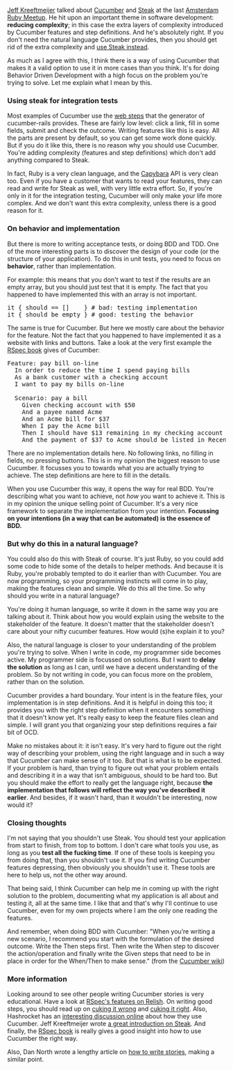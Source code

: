 [Jeff Kreeftmeijer](http://jeffkreeftmeijer.com") talked about [Cucumber](http://cukes.info/) and [Steak](https://github.com/cavalle/steak) at the last [Amsterdam Ruby Meetup](http://amsterdam-rb.org/). He hit upon an important theme in software development: **reducing complexity**; in this case the extra layers of complexity introduced by Cucumber features and step definitions. And he's absolutely right. If you don't need the natural language Cucumber provides, then you should get rid of the extra complexity and [use Steak instead](http://jeffkreeftmeijer.com/2010/steak-because-cucumber-is-for-vegetarians/).

As much as I agree with this, I think there is a way of using Cucumber that makes it a valid option to use it in more cases than you think. It's for doing Behavior Driven Development with a high focus on the problem you're trying to solve. Let me explain what I mean by this.

### Using steak for integration tests

Most examples of Cucumber use the [web steps](https://github.com/aslakhellesoy/cucumber-rails/blob/master/templates/install/step_definitions/capybara_steps.rb.erb) that the generator of cucumber-rails provides. These are fairly low level: click a link, fill in some fields, submit and check the outcome. Writing features like this is easy. All the parts are present by default, so you can get some work done quickly. But if you do it like this, there is no reason why you should use Cucumber. You're adding complexity (features and step definitions) which don't add anything compared to Steak.

In fact, Ruby is a very clean language, and the [Capybara](https://github.com/jnicklas/capybara/) API is very clean too. Even if you have a customer that wants to read your features, they can read and write for Steak as well, with very little extra effort. So, if you're only in it for the integration testing, Cucumber will only make your life more complex. And we don't want this extra complexity, unless there is a good reason for it.

### On behavior and implementation

But there is more to writing acceptance tests, or doing BDD and TDD. One of the more interesting parts is to discover the design of your code (or the structure of your application). To do this in unit tests, you need to focus on **behavior**, rather than implementation.

For example: this means that you don't want to test if the results are an empty array, but you should just test that it is empty. The fact that you happened to have implemented this with an array is not important.

<pre class="ir_black">
<span class="Function">it</span> { should == []    } <span class="Comment"># bad: testing implementation</span>
<span class="Function">it</span> { should be_empty } <span class="Comment"># good: testing the behavior</span>
</pre>

The same is true for Cucumber. But here we mostly care about the behavior for the feature. Not the fact that you happened to have implemented it as a website with links and buttons. Take a look at the very first example the [RSpec book](http://www.pragprog.com/titles/achbd/the-rspec-book) gives of Cucumber:

<pre class="ir_black">
<span class="PreProc">Feature:</span> pay bill on-line
  In order to reduce the time I spend paying bills
  As a bank customer with a checking account
  I want to pay my bills on-line

  <span class="PreProc">Scenario:</span> pay a bill
    <span class="Conditional">Given</span> checking account with $50
    <span class="Conditional">And</span> a payee named Acme
    <span class="Conditional">And</span> an Acme bill for $37
    <span class="Function">When</span> I pay the Acme bill
    <span class="Type">Then</span> I should have $13 remaining in my checking account
    <span class="Type">And</span> the payment of $37 to Acme should be listed in Recent Payments
</pre>

There are no implementation details here. No following links, no filling in fields, no pressing buttons. This is in my opinion the biggest reason to use Cucumber. It focusses you to towards what you are actually trying to achieve. The step definitions are here to fill in the details.

When you use Cucumber this way, it opens the way for real BDD. You're describing what you want to achieve, not *how* you want to achieve it. This is in my opinion the unique selling point of Cucumber. It's a very nice framework to separate the implementation from your intention. **Focussing on your intentions (in a way that can be automated) is the essence of BDD.**

### But why do this in a natural language?

You could also do this with Steak of course. It's just Ruby, so you could add some code to hide some of the details to helper methods. And because it is Ruby, you're probably tempted to do it earlier than with Cucumber. You are now programming, so your programming instincts will come in to play, making the features clean and simple. We do this all the time. So why should you write in a natural language?

You're doing it human language, so write it down in the same way you are talking about it. Think about how you would explain using the website to the stakeholder of the feature. It doesn't matter that the stakeholder doesn't care about your nifty cucumber features. How would (s)he explain it to you?

Also, the natural language is closer to your understanding of the problem you're trying to solve. When I write in code, my programmer side becomes active. My programmer side is focussed on solutions. But I want to **delay the solution** as long as I can, until we have a decent understanding of the problem. So by not writing in code, you can focus more on the problem, rather than on the solution.

Cucumber provides a hard boundary. Your intent is in the feature files, your implementation is in step definitions. And it is helpful in doing this too; it provides you with the right step definition when it encounters something that it doesn't know yet. It's really easy to keep the feature files clean and simple. I will grant you that organizing your step definitions requires a fair bit of OCD.

Make no mistakes about it: it isn't easy. It's very hard to figure out the right way of describing your problem, using the right language and in such a way that Cucumber can make sense of it too. But that is what is to be expected. If your problem is hard, than trying to figure out what your problem entails and describing it in a way that isn't ambiguous, should to be hard too. But you should make the effort to really get the language right, because **the implementation that follows will reflect the way you've described it earlier**. And besides, if it wasn't hard, than it wouldn't be interesting, now would it?

### Closing thoughts

I'm not saying that you shouldn't use Steak. You should test your application from start to finish, from top to bottom. I don't care what tools you use, as long as you **test all the fucking time**. If one of these tools is keeping you from doing that, than you shouldn't use it. If you find writing Cucumber features depressing, then obviously you shouldn't use it. These tools are here to help us, not the other way around.

That being said, I think Cucumber can help me in coming up with the right solution to the problem, documenting what my application is all about and testing it, all at the same time. I like that and that's why I'll continue to use Cucumber, even for my own projects where I am the only one reading the features.

And remember, when doing BDD with Cucumber: "When you’re writing a new scenario, I recommend you start with the formulation of the desired outcome. Write the Then steps first. Then write the When step to discover the action/operation and finally write the Given steps that need to be in place in order for the When/Then to make sense." (from the [Cucumber wiki](https://github.com/aslakhellesoy/cucumber/wiki/))

### More information

Looking around to see other people writing Cucumber stories is very educational. Have a look at [RSpec's features on Relish](http://relishapp.com/rspec/). On writing good steps, you should read up on [cuking it wrong](http://elabs.se/blog/15-you-re-cuking-it-wrong) and [cuking it right](http://mislav.uniqpath.com/2010/09/cuking-it-right/). Also, Hashrocket has an [interesting discussion online](http://hashrocket.com/blog/view/cucumber-at-hashrocket-bookclub/) about how they use Cucumber. Jeff Kreeftmeijer wrote [a great introduction on Steak](http://jeffkreeftmeijer.com/2010/steak-because-cucumber-is-for-vegetarians/). And finally, the [RSpec book](http://www.pragprog.com/titles/achbd/the-rspec-book) is really gives a good insight into how to use Cucumber the right way.

Also, Dan North wrote a lengthy article on [how to write stories](http://dannorth.net/2011/01/31/whose-domain-is-it-anyway/), making a similar point.
